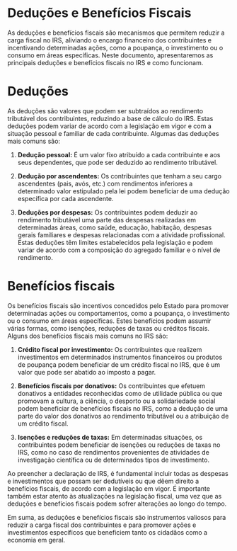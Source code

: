 # Deduções e Benefícios Fiscais

As deduções e benefícios fiscais são mecanismos que permitem reduzir a carga fiscal no IRS, aliviando o encargo financeiro dos contribuintes e incentivando determinadas ações, como a poupança, o investimento ou o consumo em áreas específicas. Neste documento, apresentaremos as principais deduções e benefícios fiscais no IRS e como funcionam.

# Deduções
As deduções são valores que podem ser subtraídos ao rendimento tributável dos contribuintes, reduzindo a base de cálculo do IRS. Estas deduções podem variar de acordo com a legislação em vigor e com a situação pessoal e familiar de cada contribuinte. Algumas das deduções mais comuns são:

1. **Dedução pessoal:** É um valor fixo atribuído a cada contribuinte e aos seus dependentes, que pode ser deduzido ao rendimento tributável.

2. **Dedução por ascendentes:** Os contribuintes que tenham a seu cargo ascendentes (pais, avós, etc.) com rendimentos inferiores a determinado valor estipulado pela lei podem beneficiar de uma dedução específica por cada ascendente.

3. **Deduções por despesas:** Os contribuintes podem deduzir ao rendimento tributável uma parte das despesas realizadas em determinadas áreas, como saúde, educação, habitação, despesas gerais familiares e despesas relacionadas com a atividade profissional. Estas deduções têm limites estabelecidos pela legislação e podem variar de acordo com a composição do agregado familiar e o nível de rendimento.

# Benefícios fiscais
Os benefícios fiscais são incentivos concedidos pelo Estado para promover determinadas ações ou comportamentos, como a poupança, o investimento ou o consumo em áreas específicas. Estes benefícios podem assumir várias formas, como isenções, reduções de taxas ou créditos fiscais. Alguns dos benefícios fiscais mais comuns no IRS são:

1. **Crédito fiscal por investimento:** Os contribuintes que realizem investimentos em determinados instrumentos financeiros ou produtos de poupança podem beneficiar de um crédito fiscal no IRS, que é um valor que pode ser abatido ao imposto a pagar.

2. **Benefícios fiscais por donativos:** Os contribuintes que efetuem donativos a entidades reconhecidas como de utilidade pública ou que promovam a cultura, a ciência, o desporto ou a solidariedade social podem beneficiar de benefícios fiscais no IRS, como a dedução de uma parte do valor dos donativos ao rendimento tributável ou a atribuição de um crédito fiscal.

3. **Isenções e reduções de taxas:** Em determinadas situações, os contribuintes podem beneficiar de isenções ou reduções de taxas no IRS, como no caso de rendimentos provenientes de atividades de investigação científica ou de determinados tipos de investimento.

Ao preencher a declaração de IRS, é fundamental incluir todas as despesas e investimentos que possam ser dedutíveis ou que dêem direito a benefícios fiscais, de acordo com a legislação em vigor. É importante também estar atento às atualizações na legislação fiscal, uma vez que as deduções e benefícios fiscais podem sofrer alterações ao longo do tempo.

Em suma, as deduções e benefícios fiscais são instrumentos valiosos para reduzir a carga fiscal dos contribuintes e para promover ações e investimentos específicos que beneficiem tanto os cidadãos como a economia em geral.